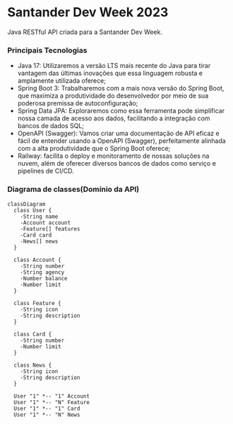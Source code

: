 # Santander Dev Week 2023

Java RESTful API criada para a Santander Dev Week.

### Principais Tecnologias

* Java 17: Utilizaremos a versão LTS mais recente do Java para tirar vantagem das últimas inovações que essa linguagem robusta e amplamente utilizada oferece;
* Spring Boot 3: Trabalharemos com a mais nova versão do Spring Boot, que maximiza a produtividade do desenvolvedor por meio de sua poderosa premissa de autoconfiguração;
* Spring Data JPA: Exploraremos como essa ferramenta pode simplificar nossa camada de acesso aos dados, facilitando a integração com bancos de dados SQL;
* OpenAPI (Swagger): Vamos criar uma documentação de API eficaz e fácil de entender usando a OpenAPI (Swagger), perfeitamente alinhada com a alta produtividade que o Spring Boot oferece;
* Railway: facilita o deploy e monitoramento de nossas soluções na nuvem, além de oferecer diversos bancos de dados como serviço e pipelines de CI/CD.


### Diagrama de classes(Domínio da API)

```mermaid
classDiagram
  class User {
    -String name
    -Account account
    -Feature[] features
    -Card card
    -News[] news
  }

  class Account {
    -String number
    -String agency
    -Number balance
    -Number limit
  }

  class Feature {
    -String icon
    -String description
  }

  class Card {
    -String number
    -Number limit
  }

  class News {
    -String icon
    -String description
  }

  User "1" *-- "1" Account
  User "1" *-- "N" Feature
  User "1" *-- "1" Card
  User "1" *-- "N" News
```

